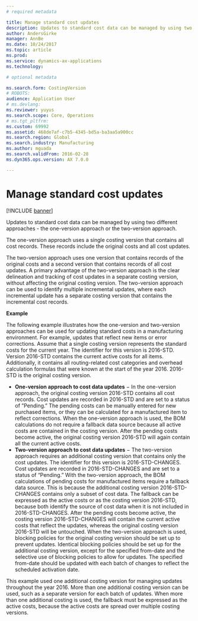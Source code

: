 ```yaml
---
# required metadata

title: Manage standard cost updates
description: Updates to standard cost data can be managed by using two different approaches - the one-version approach or the two-version approach. 
author: AndersGirke
manager: AnnBe
ms.date: 10/24/2017
ms.topic: article
ms.prod: 
ms.service: dynamics-ax-applications
ms.technology: 

# optional metadata

ms.search.form: CostingVersion
# ROBOTS: 
audience: Application User
# ms.devlang: 
ms.reviewer: yuyus
ms.search.scope: Core, Operations
# ms.tgt_pltfrm: 
ms.custom: 69992
ms.assetid: 468de7af-c7b5-4345-bd5a-ba3aa5a900cc
ms.search.region: Global
ms.search.industry: Manufacturing
ms.author: mguada
ms.search.validFrom: 2016-02-28
ms.dyn365.ops.version: AX 7.0.0

---
```


# Manage standard cost updates

[!INCLUDE [banner](../includes/banner.md)]

Updates to standard cost data can be managed by using two different approaches - the one-version approach or the two-version approach. 

The one-version approach uses a single costing version that contains all cost records. These records include the original costs and all cost updates.

The two-version approach uses one version that contains records of the original costs and a second version that contains records of all cost updates. A primary advantage of the two-version approach is the clear delineation and tracking of cost updates in a separate costing version, without affecting the original costing version. The two-version approach can be used to identify multiple incremental updates, where each incremental update has a separate costing version that contains the incremental cost records. 

**Example** 

The following example illustrates how the one-version and two-version approaches can be used for updating standard costs in a manufacturing environment. For example, updates that reflect new items or error corrections. Assume that a single costing version represents the standard costs for the current year. The identifier for this version is 2016-STD. Version 2016-STD contains the current active costs for all items. Additionally, it contains all routing-related cost categories and overhead calculation formulas that were known at the start of the year 2016. 2016-STD is the original costing version.

-   **One-version approach to cost data updates** − In the one-version approach, the original costing version 2016-STD contains all cost records. Cost updates are recorded in 2016-STD and are set to a status of ”Pending.” The pending costs can be manually entered for new purchased items, or they can be calculated for a manufactured item to reflect corrections. When the one-version approach is used, the BOM calculations do not require a fallback data source because all active costs are contained in the costing version. After the pending costs become active, the original costing version 2016-STD will again contain all the current active costs.
-   **Two-version approach to cost data updates** − The two-version approach requires an additional costing version that contains only the cost updates. The identifier for this version is 2016-STD-CHANGES. Cost updates are recorded in 2016-STD-CHANGES and are set to a status of “Pending.” With the two-version approach, the BOM calculations of pending costs for manufactured items require a fallback data source. This is because the additional costing version 2016-STD-CHANGES contains only a subset of cost data. The fallback can be expressed as the active costs or as the costing version 2016-STD, because both identify the source of cost data when it is not included in 2016-STD-CHANGES. After the pending costs become active, the costing version 2016-STD-CHANGES will contain the current active costs that reflect the updates, whereas the original costing version 2016-STD will be untouched. When the two-version approach is used, blocking policies for the original costing version should be set up to prevent updates. Identical blocking policies should be set up for the additional costing version, except for the specified from-date and the selective use of blocking policies to allow for updates. The specified from-date should be updated with each batch of changes to reflect the scheduled activation date.

This example used one additional costing version for managing updates throughout the year 2016. More than one additional costing version can be used, such as a separate version for each batch of updates. When more than one additional costing is used, the fallback must be expressed as the active costs, because the active costs are spread over multiple costing versions.





